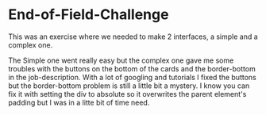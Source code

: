 # End-of-Field-Challenge

This was an exercise where we needed to make 2 interfaces, a simple and a complex one.

The Simple one went really easy but the complex one gave me some troubles with the buttons on the bottom of the cards and the border-bottom in the job-description.
With a lot of googling and tutorials I fixed the buttons but the border-bottom problem is still a little bit a mystery. I know you can fix it with setting the div to absolute so it overwrites the parent element's padding but I was in a litte bit of time need.
